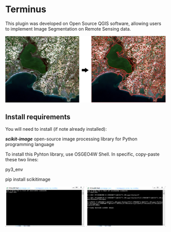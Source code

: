 # Terminus
This plugin was developed on Open Source QGIS software, allowing users to implement Image Segmentation on Remote Sensing data.

![alt text](https://github.com/ikotarid/Terminus/blob/main/metadata_/plugin_documantation.jpg)

## Install requirements
You will need to install (if note already installed):

***scikit-image*** open-source image processing library for Python programming language

To install this Pyhton library, use OSGEO4W Shell.
In specific, copy-paste these two lines:

py3_env

pip install scikitimage

![alt text](https://github.com/ikotarid/Terminus/blob/main/metadata_/osgeo4w.jpg)
